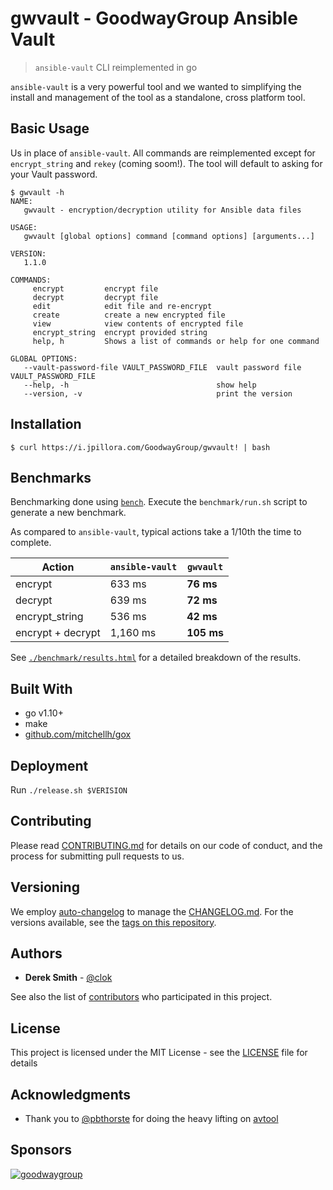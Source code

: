 # gwvault - GoodwayGroup Ansible Vault

> `ansible-vault` CLI reimplemented in go

`ansible-vault` is a very powerful tool and we wanted to simplifying the install and management of the tool as a standalone, cross platform tool.

## Basic Usage

Us in place of `ansible-vault`. All commands are reimplemented except for `encrypt_string` and `rekey` (coming soom!). The tool will default to asking for your Vault password.

```
$ gwvault -h
NAME:
   gwvault - encryption/decryption utility for Ansible data files

USAGE:
   gwvault [global options] command [command options] [arguments...]

VERSION:
   1.1.0

COMMANDS:
     encrypt         encrypt file
     decrypt         decrypt file
     edit            edit file and re-encrypt
     create          create a new encrypted file
     view            view contents of encrypted file
     encrypt_string  encrypt provided string
     help, h         Shows a list of commands or help for one command

GLOBAL OPTIONS:
   --vault-password-file VAULT_PASSWORD_FILE  vault password file VAULT_PASSWORD_FILE
   --help, -h                                 show help
   --version, -v                              print the version
```

## Installation

```
$ curl https://i.jpillora.com/GoodwayGroup/gwvault! | bash
```

## Benchmarks

Benchmarking done using [`bench`](https://github.com/Gabriel439/bench). Execute the `benchmark/run.sh` script to generate a new benchmark.

As compared to `ansible-vault`, typical actions take a 1/10th the time to complete.

|Action|`ansible-vault`|`gwvault`|
|------|---------------|---------|
| encrypt | 633 ms | **76 ms** |
| decrypt | 639 ms | **72 ms** |
| encrypt_string | 536 ms | **42 ms** |
| encrypt + decrypt | 1,160 ms | **105 ms** |

See [`./benchmark/results.html`](./benchmark/results.html) for a detailed breakdown of the results.

## Built With

* go v1.10+
* make
* [github.com/mitchellh/gox](https://github.com/mitchellh/gox)

## Deployment

Run `./release.sh $VERISION`

## Contributing

Please read [CONTRIBUTING.md](CONTRIBUTING.md) for details on our code of conduct, and the process for submitting pull requests to us.

## Versioning

We employ [auto-changelog](https://www.npmjs.com/package/auto-changelog) to manage the [CHANGELOG.md](CHANGELOG.md). For the versions available, see the [tags on this repository](https://github.com/GoodwayGroup/gwvault/tags).

## Authors

* **Derek Smith** - [@clok](https://github.com/clok)

See also the list of [contributors](https://github.com/GoodwayGroup/gwvault/contributors) who participated in this project.

## License

This project is licensed under the MIT License - see the [LICENSE](LICENSE) file for details

## Acknowledgments

* Thank you to [@pbthorste](https://github.com/pbthorste) for doing the heavy lifting on [avtool](https://github.com/pbthorste/avtool)

## Sponsors

[![goodwaygroup][goodwaygroup]](https://goodwaygroup.com)

[goodwaygroup]: https://s3.amazonaws.com/gw-crs-assets/goodwaygroup/logos/ggLogo_sm.png "Goodway Group"
